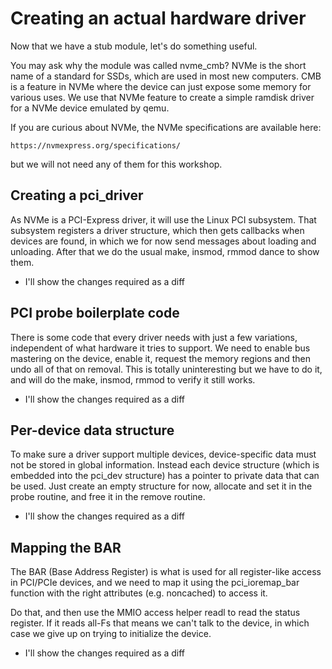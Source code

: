 
# Creating an actual hardware driver

Now that we have a stub module, let's do something useful.

You may ask why the module was called nvme_cmb?  NVMe is the short
name of a standard for SSDs, which are used in most new computers.
CMB is a feature in NVMe where the device can just expose some memory
for various uses.  We use that NVMe feature to create a simple ramdisk
driver for a NVMe device emulated by qemu.

If you are curious about NVMe, the NVMe specifications are available here:

	https://nvmexpress.org/specifications/

but we will not need any of them for this workshop.

## Creating a pci_driver

As NVMe is a PCI-Express driver, it will use the Linux PCI subsystem.
That subsystem registers a driver structure, which then gets callbacks
when devices are found, in which we for now send messages about
loading and unloading.  After that we do the usual make, insmod, rmmod
dance to show them.

 - I'll show the changes required as a diff

## PCI probe boilerplate code

There is some code that every driver needs with just a few variations,
independent of what hardware it tries to support.  We need to enable
bus mastering on the device, enable it, request the memory regions
and then undo all of that on removal.  This is totally uninteresting
but we have to do it, and will do the make, insmod, rmmod to verify
it still works.

  - I'll show the changes required as a diff

## Per-device data structure

To make sure a driver support multiple devices, device-specific data
must not be stored in global information.  Instead each device structure
(which is embedded into the pci_dev structure) has a pointer to private
data that can be used.  Just create an empty structure for now, allocate
and set it in the probe routine, and free it in the remove routine.
		    
  - I'll show the changes required as a diff

## Mapping the BAR

The BAR (Base Address Register) is what is used for all register-like
access in PCI/PCIe devices, and we need to map it using the pci_ioremap_bar
function with the right attributes (e.g. noncached) to access it.

Do that, and then use the MMIO access helper readl to read the status
register.  If it reads all-Fs that means we can't talk to the device,
in which case we give up on trying to initialize the device.

  - I'll show the changes required as a diff


